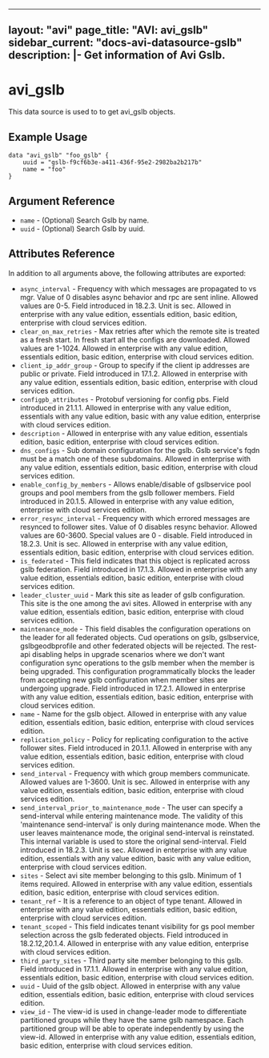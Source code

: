 <!--
    Copyright 2021 VMware, Inc.
    SPDX-License-Identifier: Mozilla Public License 2.0
-->
---
layout: "avi"
page_title: "AVI: avi_gslb"
sidebar_current: "docs-avi-datasource-gslb"
description: |-
  Get information of Avi Gslb.
---

# avi_gslb

This data source is used to to get avi_gslb objects.

## Example Usage

```hcl
data "avi_gslb" "foo_gslb" {
    uuid = "gslb-f9cf6b3e-a411-436f-95e2-2982ba2b217b"
    name = "foo"
}
```

## Argument Reference

* `name` - (Optional) Search Gslb by name.
* `uuid` - (Optional) Search Gslb by uuid.

## Attributes Reference

In addition to all arguments above, the following attributes are exported:

* `async_interval` - Frequency with which messages are propagated to vs mgr. Value of 0 disables async behavior and rpc are sent inline. Allowed values are 0-5. Field introduced in 18.2.3. Unit is sec. Allowed in enterprise with any value edition, essentials edition, basic edition, enterprise with cloud services edition.
* `clear_on_max_retries` - Max retries after which the remote site is treated as a fresh start. In fresh start all the configs are downloaded. Allowed values are 1-1024. Allowed in enterprise with any value edition, essentials edition, basic edition, enterprise with cloud services edition.
* `client_ip_addr_group` - Group to specify if the client ip addresses are public or private. Field introduced in 17.1.2. Allowed in enterprise with any value edition, essentials edition, basic edition, enterprise with cloud services edition.
* `configpb_attributes` - Protobuf versioning for config pbs. Field introduced in 21.1.1. Allowed in enterprise with any value edition, essentials with any value edition, basic with any value edition, enterprise with cloud services edition.
* `description` - Allowed in enterprise with any value edition, essentials edition, basic edition, enterprise with cloud services edition.
* `dns_configs` - Sub domain configuration for the gslb. Gslb service's fqdn must be a match one of these subdomains. Allowed in enterprise with any value edition, essentials edition, basic edition, enterprise with cloud services edition.
* `enable_config_by_members` - Allows enable/disable of gslbservice pool groups and pool members from the gslb follower members. Field introduced in 20.1.5. Allowed in enterprise with any value edition, enterprise with cloud services edition.
* `error_resync_interval` - Frequency with which errored messages are resynced to follower sites. Value of 0 disables resync behavior. Allowed values are 60-3600. Special values are 0 - disable. Field introduced in 18.2.3. Unit is sec. Allowed in enterprise with any value edition, essentials edition, basic edition, enterprise with cloud services edition.
* `is_federated` - This field indicates that this object is replicated across gslb federation. Field introduced in 17.1.3. Allowed in enterprise with any value edition, essentials edition, basic edition, enterprise with cloud services edition.
* `leader_cluster_uuid` - Mark this site as leader of gslb configuration. This site is the one among the avi sites. Allowed in enterprise with any value edition, essentials edition, basic edition, enterprise with cloud services edition.
* `maintenance_mode` - This field disables the configuration operations on the leader for all federated objects. Cud operations on gslb, gslbservice, gslbgeodbprofile and other federated objects will be rejected. The rest-api disabling helps in upgrade scenarios where we don't want configuration sync operations to the gslb member when the member is being upgraded. This configuration programmatically blocks the leader from accepting new gslb configuration when member sites are undergoing upgrade. Field introduced in 17.2.1. Allowed in enterprise with any value edition, essentials edition, basic edition, enterprise with cloud services edition.
* `name` - Name for the gslb object. Allowed in enterprise with any value edition, essentials edition, basic edition, enterprise with cloud services edition.
* `replication_policy` - Policy for replicating configuration to the active follower sites. Field introduced in 20.1.1. Allowed in enterprise with any value edition, essentials edition, basic edition, enterprise with cloud services edition.
* `send_interval` - Frequency with which group members communicate. Allowed values are 1-3600. Unit is sec. Allowed in enterprise with any value edition, essentials edition, basic edition, enterprise with cloud services edition.
* `send_interval_prior_to_maintenance_mode` - The user can specify a send-interval while entering maintenance mode. The validity of this 'maintenance send-interval' is only during maintenance mode. When the user leaves maintenance mode, the original send-interval is reinstated. This internal variable is used to store the original send-interval. Field introduced in 18.2.3. Unit is sec. Allowed in enterprise with any value edition, essentials with any value edition, basic with any value edition, enterprise with cloud services edition.
* `sites` - Select avi site member belonging to this gslb. Minimum of 1 items required. Allowed in enterprise with any value edition, essentials edition, basic edition, enterprise with cloud services edition.
* `tenant_ref` - It is a reference to an object of type tenant. Allowed in enterprise with any value edition, essentials edition, basic edition, enterprise with cloud services edition.
* `tenant_scoped` - This field indicates tenant visibility for gs pool member selection across the gslb federated objects. Field introduced in 18.2.12,20.1.4. Allowed in enterprise with any value edition, enterprise with cloud services edition.
* `third_party_sites` - Third party site member belonging to this gslb. Field introduced in 17.1.1. Allowed in enterprise with any value edition, essentials edition, basic edition, enterprise with cloud services edition.
* `uuid` - Uuid of the gslb object. Allowed in enterprise with any value edition, essentials edition, basic edition, enterprise with cloud services edition.
* `view_id` - The view-id is used in change-leader mode to differentiate partitioned groups while they have the same gslb namespace. Each partitioned group will be able to operate independently by using the view-id. Allowed in enterprise with any value edition, essentials edition, basic edition, enterprise with cloud services edition.

